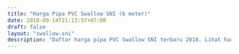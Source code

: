 ```yaml
---
title: "Harga Pipa PVC Swallow SNI (6 meter)"
date: 2018-09-14T21:13:57+07:00
draft: false
layout: "swallow-sni"
description: "Daftar harga pipa PVC Swallow SNI terbaru 2018. Lihat harga pipa PVC lainnya di depoharga.com"
---
```


